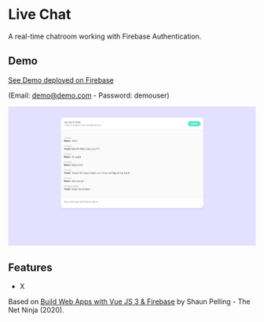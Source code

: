 # Live Chat

A real-time chatroom working with Firebase Authentication.

## Demo

[See Demo deployed on Firebase](https://vue-projects-54fbf.web.app/)

(Email: demo@demo.com - Password: demouser)

<p align="center">
        <img src="screenshot.png">
</p>

## Features

- X

Based on [Build Web Apps with Vue JS 3 & Firebase](https://www.udemy.com/course/build-web-apps-with-vuejs-firebase/) by Shaun Pelling - The Net Ninja (2020).
